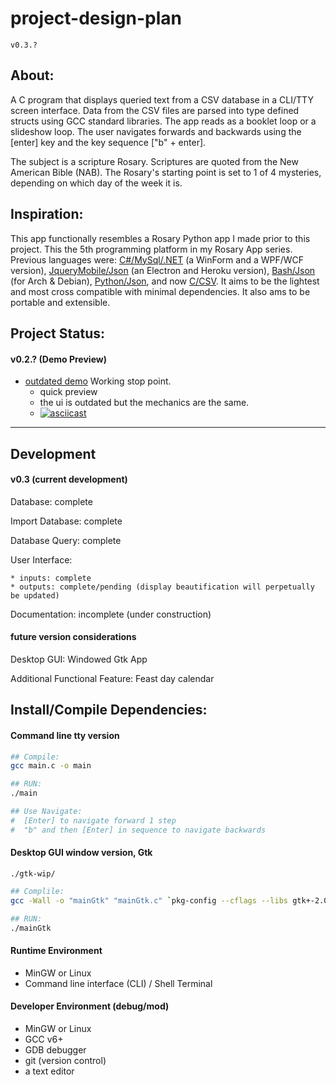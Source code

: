 # project-design-plan

```v0.3.?```

## About:

A C program that displays queried text from a CSV database in a CLI/TTY screen interface. Data from the CSV files are parsed into type defined structs using GCC standard libraries. The app reads as a  booklet loop or a slideshow loop. The user navigates forwards and backwards using the [enter] key and the key sequence ["b" + enter].

The subject is a scripture Rosary. Scriptures are quoted from the New American Bible (NAB). The Rosary's starting point is set to 1 of 4 mysteries, depending on which day of the week it is.

## Inspiration:

This app functionally resembles a Rosary Python app I made prior to this project. This the 5th programming platform in my Rosary App series. Previous languages were: [C#/MySql/.NET](https://github.com/mezcel/rosary.net) (a WinForm and a WPF/WCF version), [JqueryMobile/Json](https://github.com/mezcel/electron-container) (an Electron and Heroku version), [Bash/Json](https://github.com/mezcel/jq-tput-terminal) (for Arch & Debian), [Python/Json](https://github.com/mezcel/python-curses), and now [C/CSV](https://github.com/mezcel/printf-time). It aims to be the lightest and most cross compatible with minimal dependencies. It also ams to be portable and extensible.

## Project Status:

#### v0.2.? (Demo Preview)

* [outdated demo](https://asciinema.org/a/262232) Working stop point.
    * quick preview
    * the ui is outdated but the mechanics are the same.
    * [![asciicast](https://asciinema.org/a/262232.svg)](https://asciinema.org/a/262232)

---
## Development

#### v0.3 (current development)

Database: complete

Import Database: complete

Database Query: complete

User Interface:

    * inputs: complete
    * outputs: complete/pending (display beautification will perpetually be updated)

Documentation: incomplete (under construction)

#### future version considerations

Desktop GUI: Windowed Gtk App

Additional Functional Feature: Feast day calendar

## Install/Compile Dependencies:

#### Command line tty version
```bash
## Compile:
gcc main.c -o main

## RUN:
./main

## Use Navigate:
#  [Enter] to navigate forward 1 step
#  "b" and then [Enter] in sequence to navigate backwards
```

#### Desktop GUI window version, Gtk
```./gtk-wip/```
```bash
## Complile:
gcc -Wall -o "mainGtk" "mainGtk.c" `pkg-config --cflags --libs gtk+-2.0`

## RUN:
./mainGtk
```

#### Runtime Environment

* MinGW or Linux
* Command line interface (CLI) / Shell Terminal

#### Developer Environment (debug/mod)

* MinGW or Linux
* GCC v6+
* GDB debugger
* git (version control)
* a text editor
